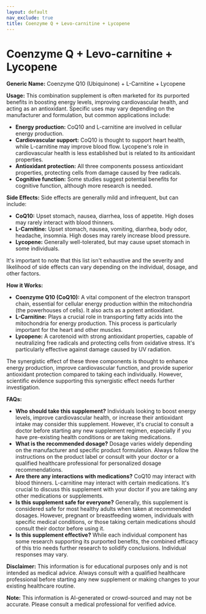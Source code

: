 ```yaml
---
layout: default
nav_exclude: true
title: Coenzyme Q + Levo-carnitine + Lycopene
---
```


# Coenzyme Q + Levo-carnitine + Lycopene

**Generic Name:**  Coenzyme Q10 (Ubiquinone) + L-Carnitine + Lycopene

**Usage:** This combination supplement is often marketed for its purported benefits in boosting energy levels, improving cardiovascular health, and acting as an antioxidant.  Specific uses may vary depending on the manufacturer and formulation, but common applications include:

* **Energy production:** CoQ10 and L-carnitine are involved in cellular energy production.
* **Cardiovascular support:** CoQ10 is thought to support heart health, while L-carnitine may improve blood flow.  Lycopene's role in cardiovascular health is less established but is related to its antioxidant properties.
* **Antioxidant protection:** All three components possess antioxidant properties, protecting cells from damage caused by free radicals.
* **Cognitive function:** Some studies suggest potential benefits for cognitive function, although more research is needed.

**Side Effects:**  Side effects are generally mild and infrequent, but can include:

* **CoQ10:**  Upset stomach, nausea, diarrhea, loss of appetite.  High doses may rarely interact with blood thinners.
* **L-Carnitine:**  Upset stomach, nausea, vomiting, diarrhea, body odor, headache, insomnia.  High doses may rarely increase blood pressure.
* **Lycopene:**  Generally well-tolerated, but may cause upset stomach in some individuals.

It's important to note that this list isn't exhaustive and the severity and likelihood of side effects can vary depending on the individual, dosage, and other factors.

**How it Works:**

* **Coenzyme Q10 (CoQ10):**  A vital component of the electron transport chain, essential for cellular energy production within the mitochondria (the powerhouses of cells).  It also acts as a potent antioxidant.
* **L-Carnitine:**  Plays a crucial role in transporting fatty acids into the mitochondria for energy production. This process is particularly important for the heart and other muscles.
* **Lycopene:**  A carotenoid with strong antioxidant properties, capable of neutralizing free radicals and protecting cells from oxidative stress.  It's particularly effective against damage caused by UV radiation.

The synergistic effect of these three components is thought to enhance energy production, improve cardiovascular function, and provide superior antioxidant protection compared to taking each individually.  However, scientific evidence supporting this synergistic effect needs further investigation.


**FAQs:**

* **Who should take this supplement?**  Individuals looking to boost energy levels, improve cardiovascular health, or increase their antioxidant intake may consider this supplement.  However, it's crucial to consult a doctor before starting any new supplement regimen, especially if you have pre-existing health conditions or are taking medications.
* **What is the recommended dosage?**  Dosage varies widely depending on the manufacturer and specific product formulation. Always follow the instructions on the product label or consult with your doctor or a qualified healthcare professional for personalized dosage recommendations.
* **Are there any interactions with medications?**  CoQ10 may interact with blood thinners. L-carnitine may interact with certain medications.  It's crucial to discuss this supplement with your doctor if you are taking any other medications or supplements.
* **Is this supplement safe for everyone?**  Generally, this supplement is considered safe for most healthy adults when taken at recommended dosages.  However, pregnant or breastfeeding women, individuals with specific medical conditions, or those taking certain medications should consult their doctor before using it.
* **Is this supplement effective?**  While each individual component has some research supporting its purported benefits, the combined efficacy of this trio needs further research to solidify conclusions.  Individual responses may vary.


**Disclaimer:** This information is for educational purposes only and is not intended as medical advice.  Always consult with a qualified healthcare professional before starting any new supplement or making changes to your existing healthcare routine.


**Note:** This information is AI-generated or crowd-sourced and may not be accurate. Please consult a medical professional for verified advice.